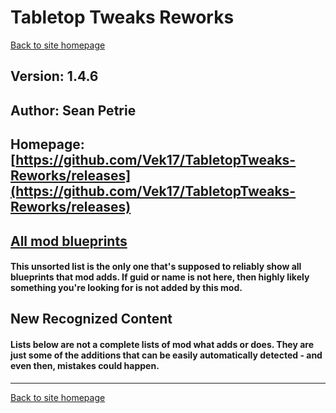 # Tabletop Tweaks Reworks

[Back to site homepage](../README.md)

## Version: 1.4.6

## Author: Sean Petrie

## Homepage: [https://github.com/Vek17/TabletopTweaks-Reworks/releases](https://github.com/Vek17/TabletopTweaks-Reworks/releases)

## [All mod blueprints](./AllBlueprints.md)

#### This unsorted list is the only one that's supposed to reliably show all blueprints that mod adds. If guid or name is not here, then highly likely something you're looking for is not added by this mod.

## New Recognized Content

#### **Lists below are not a complete lists of mod what adds or does**. They are just some of the additions that can be easily automatically detected - and even then, mistakes could happen.


___
[Back to site homepage](../README.md)
